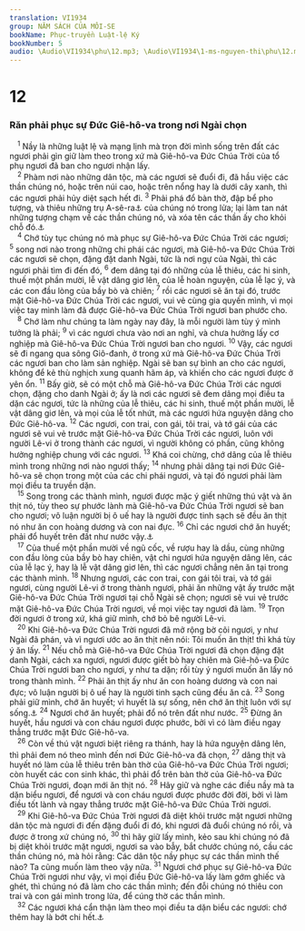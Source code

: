 ```yaml
---
translation: VI1934
group: NĂM SÁCH CỦA MÔI-SE
bookName: Phục-truyền Luật-lệ Ký 
bookNumber: 5
audio: \Audio\VI1934\phu\12.mp3; \Audio\VI1934\1-ms-nguyen-thi\phu\12.mp3
---
```


<div class="title"><h1>12</h1><h3>Răn phải phục sự Đức Giê-hô-va trong nơi Ngài chọn</h3></div>
<span class="verse phu_12_1"> <sup>1</sup> Nầy là những luật lệ và mạng lịnh mà trọn đời mình sống trên đất các ngươi phải gìn giữ làm theo trong xứ mà Giê-hô-va Đức Chúa Trời của tổ phụ ngươi đã ban cho ngươi nhận lấy. <br/></span>
<span class="verse phu_12_2"> <sup>2</sup> Phàm nơi nào những dân tộc, mà các ngươi sẽ đuổi đi, đã hầu việc các thần chúng nó, hoặc trên núi cao, hoặc trên nổng hay là dưới cây xanh, thì các ngươi phải hủy diệt sạch hết đi. </span>
<span class="verse phu_12_3"><sup>3</sup> Phải phá đổ bàn thờ, đập bể pho tượng, và thiêu những trụ A-sê-ra<a data-toggle="tooltip" data-placement="bottom" title="A-sê-ra là một tà thần của Dan Ca-na-an">⚓</a> của chúng nó trong lửa; lại làm tan nát những tượng chạm về các thần chúng nó, và xóa tên các thần ấy cho khỏi chỗ đó.<a data-toggle="tooltip" data-placement="bottom" title="Phu 7:5">⚓</a><br/></span>
<span class="verse phu_12_4"> <sup>4</sup> Chớ tùy tục chúng nó mà phục sự Giê-hô-va Đức Chúa Trời các ngươi; </span>
<span class="verse phu_12_5"><sup>5</sup> song nơi nào trong những chi phái các ngươi, mà Giê-hô-va Đức Chúa Trời các ngươi sẽ chọn, đặng đặt danh Ngài, tức là nơi ngự của Ngài, thì các ngươi phải tìm đi đến đó, </span>
<span class="verse phu_12_6"><sup>6</sup> đem dâng tại đó những của lễ thiêu, các hi sinh, thuế một phần mười, lễ vật dâng giơ lên, của lễ hoàn nguyện, của lễ lạc ý, và các con đầu lòng của bầy bò và chiên; </span>
<span class="verse phu_12_7"><sup>7</sup> rồi các ngươi sẽ ăn tại đó, trước mặt Giê-hô-va Đức Chúa Trời các ngươi, vui vẻ cùng gia quyến mình, vì mọi việc tay mình làm đã được Giê-hô-va Đức Chúa Trời ngươi ban phước cho. <br/></span>
<span class="verse phu_12_8"> <sup>8</sup> Chớ làm như chúng ta làm ngày nay đây, là mỗi người làm tùy ý mình tưởng là phải; </span>
<span class="verse phu_12_9"><sup>9</sup> vì các ngươi chưa vào nơi an nghỉ, và chưa hưởng lấy cơ nghiệp mà Giê-hô-va Đức Chúa Trời ngươi ban cho ngươi. </span>
<span class="verse phu_12_10"><sup>10</sup> Vậy, các ngươi sẽ đi ngang qua sông Giô-đanh, ở trong xứ mà Giê-hô-va Đức Chúa Trời các ngươi ban cho làm sản nghiệp. Ngài sẽ ban sự bình an cho các ngươi, không để kẻ thù nghịch xung quanh hãm áp, và khiến cho các ngươi được ở yên ổn. </span>
<span class="verse phu_12_11"><sup>11</sup> Bấy giờ, sẽ có một chỗ mà Giê-hô-va Đức Chúa Trời các ngươi chọn, đặng cho danh Ngài ở; ấy là nơi các ngươi sẽ đem dâng mọi điều ta dặn các ngươi, tức là những của lễ thiêu, các hi sinh, thuế một phần mười, lễ vật dâng giơ lên, và mọi của lễ tốt nhứt, mà các ngươi hứa nguyện dâng cho Đức Giê-hô-va. </span>
<span class="verse phu_12_12"><sup>12</sup> Các ngươi, con trai, con gái, tôi trai, và tớ gái của các ngươi sẽ vui vẻ trước mặt Giê-hô-va Đức Chúa Trời các ngươi, luôn với người Lê-vi ở trong thành các ngươi, vì người không có phần, cũng không hưởng nghiệp chung với các ngươi. </span>
<span class="verse phu_12_13"><sup>13</sup> Khá coi chừng, chớ dâng của lễ thiêu mình trong những nơi nào ngươi thấy; </span>
<span class="verse phu_12_14"><sup>14</sup> nhưng phải dâng tại nơi Đức Giê-hô-va sẽ chọn trong một của các chi phái ngươi, và tại đó ngươi phải làm mọi điều ta truyền dặn. <br/></span>
<span class="verse phu_12_15"> <sup>15</sup> Song trong các thành mình, ngươi được mặc ý giết những thú vật và ăn thịt nó, tùy theo sự phước lành mà Giê-hô-va Đức Chúa Trời ngươi sẽ ban cho ngươi; vô luận người bị ô uế hay là người được tinh sạch sẽ đều ăn thịt nó như ăn con hoàng dương và con nai đực. </span>
<span class="verse phu_12_16"><sup>16</sup> Chỉ các ngươi chớ ăn huyết; phải đổ huyết trên đất như nước vậy.<a data-toggle="tooltip" data-placement="bottom" title="Sa 9:4; Le 7:26-27; 17:10-14; 19:26; Phu 15:23">⚓</a><br/></span>
<span class="verse phu_12_17"> <sup>17</sup> Của thuế một phần mười về ngũ cốc, về rượu hay là dầu, cùng những con đầu lòng của bầy bò hay chiên, vật chi ngươi hứa nguyện dâng lên, các của lễ lạc ý, hay là lễ vật dâng giơ lên, thì các ngươi chẳng nên ăn tại trong các thành mình. </span>
<span class="verse phu_12_18"><sup>18</sup> Nhưng ngươi, các con trai, con gái tôi trai, và tớ gái ngươi, cùng người Lê-vi ở trong thành ngươi, phải ăn những vật ấy trước mặt Giê-hô-va Đức Chúa Trời ngươi tại chỗ Ngài sẽ chọn; ngươi sẽ vui vẻ trước mặt Giê-hô-va Đức Chúa Trời ngươi, về mọi việc tay ngươi đã làm. </span>
<span class="verse phu_12_19"><sup>19</sup> Trọn đời ngươi ở trong xứ, khá giữ mình, chớ bỏ bê người Lê-vi. <br/></span>
<span class="verse phu_12_20"> <sup>20</sup> Khi Giê-hô-va Đức Chúa Trời ngươi đã mở rộng bờ cõi ngươi, y như Ngài đã phán, và vì ngươi ước ao ăn thịt nên nói: Tôi muốn ăn thịt! thì khá tùy ý ăn lấy. </span>
<span class="verse phu_12_21"><sup>21</sup> Nếu chỗ mà Giê-hô-va Đức Chúa Trời ngươi đã chọn đặng đặt danh Ngài, cách xa ngươi, ngươi được giết bò hay chiên mà Giê-hô-va Đức Chúa Trời ngươi ban cho ngươi, y như ta dặn; rồi tùy ý ngươi muốn ăn lấy nó trong thành mình. </span>
<span class="verse phu_12_22"><sup>22</sup> Phải ăn thịt ấy như ăn con hoàng dương và con nai đực; vô luận người bị ô uế hay là người tinh sạch cũng đều ăn cả. </span>
<span class="verse phu_12_23"><sup>23</sup> Song phải giữ mình, chớ ăn huyết; vì huyết là sự sống, nên chớ ăn thịt luôn với sự sống.<a data-toggle="tooltip" data-placement="bottom" title="Le 17:10-14">⚓</a></span>
<span class="verse phu_12_24"><sup>24</sup> Ngươi chớ ăn huyết; phải đổ nó trên đất như nước. </span>
<span class="verse phu_12_25"><sup>25</sup> Đừng ăn huyết, hầu ngươi và con cháu ngươi được phước, bởi vì có làm điều ngay thẳng trước mặt Đức Giê-hô-va. <br/></span>
<span class="verse phu_12_26"> <sup>26</sup> Còn về thú vật ngươi biệt riêng ra thánh, hay là hứa nguyện dâng lên, thì phải đem nó theo mình đến nơi Đức Giê-hô-va đã chọn, </span>
<span class="verse phu_12_27"><sup>27</sup> dâng thịt và huyết nó làm của lễ thiêu trên bàn thờ của Giê-hô-va Đức Chúa Trời ngươi; còn huyết các con sinh khác, thì phải đổ trên bàn thờ của Giê-hô-va Đức Chúa Trời ngươi, đoạn mới ăn thịt nó. </span>
<span class="verse phu_12_28"><sup>28</sup> Hãy giữ và nghe các điều nầy mà ta dặn biểu ngươi, để ngươi và con cháu ngươi được phước đời đời, bởi vì làm điều tốt lành và ngay thẳng trước mặt Giê-hô-va Đức Chúa Trời ngươi. <br/></span>
<span class="verse phu_12_29"> <sup>29</sup> Khi Giê-hô-va Đức Chúa Trời ngươi đã diệt khỏi trước mặt ngươi những dân tộc mà ngươi đi đến đặng đuổi đi đó, khi ngươi đã đuổi chúng nó rồi, và được ở trong xứ chúng nó, </span>
<span class="verse phu_12_30"><sup>30</sup> thì hãy giữ lấy mình, kẻo sau khi chúng nó đã bị diệt khỏi trước mặt ngươi, ngươi sa vào bẫy, bắt chước chúng nó, cầu các thần chúng nó, mà hỏi rằng: Các dân tộc nầy phục sự các thần mình thế nào? Ta cũng muốn làm theo vậy nữa. </span>
<span class="verse phu_12_31"><sup>31</sup> Ngươi chớ phục sự Giê-hô-va Đức Chúa Trời ngươi như vậy, vì mọi điều Đức Giê-hô-va lấy làm gớm ghiếc và ghét, thì chúng nó đã làm cho các thần mình; đến đỗi chúng nó thiêu con trai và con gái mình trong lửa, để cúng thờ các thần mình. <br/></span>
<span class="verse phu_12_32"> <sup>32</sup> Các ngươi khá cẩn thận làm theo mọi điều ta dặn biểu các ngươi: chớ thêm hay là bớt chi hết.<a data-toggle="tooltip" data-placement="bottom" title="Phu 4:2; Kh 22:18-19">⚓</a><br/></span>
